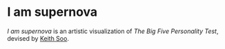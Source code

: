 # I am supernova

*I am supernova* is an artistic visualization of *The Big Five Personality Test*, 
devised by [Keith Soo](http://www.cms.waikato.ac.nz/people/ceks).

